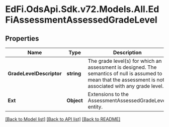 # EdFi.OdsApi.Sdk.v72.Models.All.EdFiAssessmentAssessedGradeLevel

## Properties

Name | Type | Description | Notes
------------ | ------------- | ------------- | -------------
**GradeLevelDescriptor** | **string** | The grade level(s) for which an assessment is designed. The semantics of null is assumed to mean that the assessment is not associated with any grade level. | 
**Ext** | **Object** | Extensions to the AssessmentAssessedGradeLevel entity. | [optional] 

[[Back to Model list]](../README.md#documentation-for-models) [[Back to API list]](../README.md#documentation-for-api-endpoints) [[Back to README]](../README.md)

